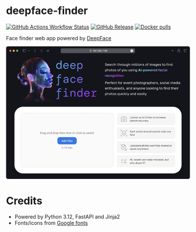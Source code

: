 # deepface-finder

[![GitHub Actions Workflow Status](https://img.shields.io/github/actions/workflow/status/deniskrumko/deepface-finder/build-and-push.yml)](https://github.com/deniskrumko/deepface-finder/actions)
[![GitHub Release](https://img.shields.io/github/v/release/deniskrumko/deepface-finder)](https://github.com/deniskrumko/deepface-finder/releases)
[![Docker pulls](https://img.shields.io/docker/pulls/deniskrumko/deepface-finder)](https://hub.docker.com/r/deniskrumko/deepface-finder/tags)

Face finder web app powered by [DeepFace](https://github.com/serengil/deepface)

![preview](https://github.com/deniskrumko/deepface-finder/blob/main/src/static/images/preview.jpg?raw=true)

# Credits

- Powered by Python 3.12, FastAPI and Jinja2
- Fonts/icons from [Google fonts](https://fonts.google.com/icons?icon.size=24&icon.color=%23e3e3e3)
